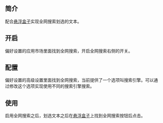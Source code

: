 ## 简介

配合[悬浮盒子](/floatbox)实现全网搜索划选的文本。

## 开启

偏好设置的应用市场里面找到全网搜索，开启全网搜索右侧的开关。

## 配置

偏好设置的高级设置里面找到全网搜索，当前提供了一个选项叫搜索引擎。可以通过修改这个选项实现使用不同的搜索引擎搜索。

## 使用

启用全网搜索之后，划选文本之后在[悬浮盒子](/floatbox)上找到全网搜索按钮后点击。
